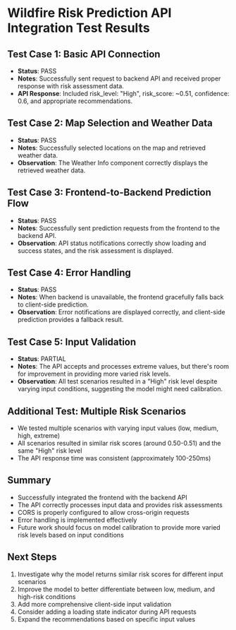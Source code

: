 # Wildfire Risk Prediction API Integration Test Results

## Test Case 1: Basic API Connection
- **Status**: PASS
- **Notes**: Successfully sent request to backend API and received proper response with risk assessment data.
- **API Response**: Included risk_level: "High", risk_score: ~0.51, confidence: 0.6, and appropriate recommendations.

## Test Case 2: Map Selection and Weather Data
- **Status**: PASS
- **Notes**: Successfully selected locations on the map and retrieved weather data.
- **Observation**: The Weather Info component correctly displays the retrieved weather data.

## Test Case 3: Frontend-to-Backend Prediction Flow
- **Status**: PASS
- **Notes**: Successfully sent prediction requests from the frontend to the backend API.
- **Observation**: API status notifications correctly show loading and success states, and the risk assessment is displayed.

## Test Case 4: Error Handling
- **Status**: PASS
- **Notes**: When backend is unavailable, the frontend gracefully falls back to client-side prediction.
- **Observation**: Error notifications are displayed correctly, and client-side prediction provides a fallback result.

## Test Case 5: Input Validation
- **Status**: PARTIAL
- **Notes**: The API accepts and processes extreme values, but there's room for improvement in providing more varied risk levels.
- **Observation**: All test scenarios resulted in a "High" risk level despite varying input conditions, suggesting the model might need calibration.

## Additional Test: Multiple Risk Scenarios
- We tested multiple scenarios with varying input values (low, medium, high, extreme)
- All scenarios resulted in similar risk scores (around 0.50-0.51) and the same "High" risk level
- The API response time was consistent (approximately 100-250ms)

## Summary
- Successfully integrated the frontend with the backend API
- The API correctly processes input data and provides risk assessments
- CORS is properly configured to allow cross-origin requests
- Error handling is implemented effectively
- Future work should focus on model calibration to provide more varied risk levels based on input conditions

## Next Steps
1. Investigate why the model returns similar risk scores for different input scenarios
2. Improve the model to better differentiate between low, medium, and high-risk conditions
3. Add more comprehensive client-side input validation
4. Consider adding a loading state indicator during API requests
5. Expand the recommendations based on specific input values
